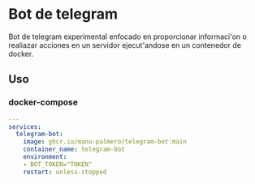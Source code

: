 # Bot de telegram

Bot de telegram experimental enfocado en proporcionar informaci'on o
realiazar acciones en un servidor ejecut'andose en un contenedor de docker.

## Uso

### docker-compose

```yaml
---
services:
  telegram-bot:
    image: ghcr.io/manu-palmero/telegram-bot:main
    container_name: telegram-bot
    environment:
    - BOT_TOKEN="TOKEN"
    restart: unless-stopped
```